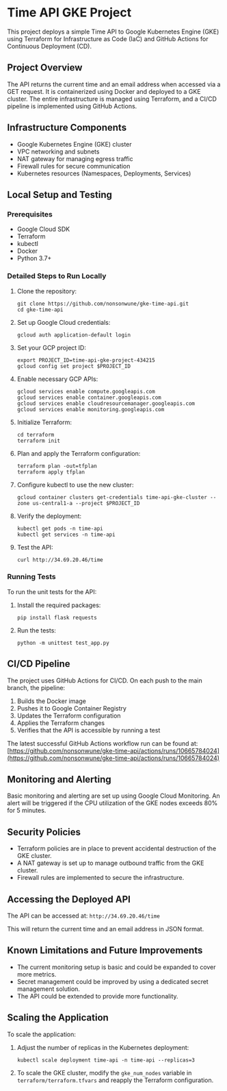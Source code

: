 # Time API GKE Project

This project deploys a simple Time API to Google Kubernetes Engine (GKE) using Terraform for Infrastructure as Code (IaC) and GitHub Actions for Continuous Deployment (CD).

## Project Overview

The API returns the current time and an email address when accessed via a GET request. It is containerized using Docker and deployed to a GKE cluster. The entire infrastructure is managed using Terraform, and a CI/CD pipeline is implemented using GitHub Actions.

## Infrastructure Components

- Google Kubernetes Engine (GKE) cluster
- VPC networking and subnets
- NAT gateway for managing egress traffic
- Firewall rules for secure communication
- Kubernetes resources (Namespaces, Deployments, Services)

## Local Setup and Testing

### Prerequisites
- Google Cloud SDK
- Terraform
- kubectl
- Docker
- Python 3.7+

### Detailed Steps to Run Locally

1. Clone the repository:
   ```
   git clone https://github.com/nonsonwune/gke-time-api.git
   cd gke-time-api
   ```

2. Set up Google Cloud credentials:
   ```
   gcloud auth application-default login
   ```

3. Set your GCP project ID:
   ```
   export PROJECT_ID=time-api-gke-project-434215
   gcloud config set project $PROJECT_ID
   ```

4. Enable necessary GCP APIs:
   ```
   gcloud services enable compute.googleapis.com
   gcloud services enable container.googleapis.com
   gcloud services enable cloudresourcemanager.googleapis.com
   gcloud services enable monitoring.googleapis.com
   ```

5. Initialize Terraform:
   ```
   cd terraform
   terraform init
   ```

6. Plan and apply the Terraform configuration:
   ```
   terraform plan -out=tfplan
   terraform apply tfplan
   ```

7. Configure kubectl to use the new cluster:
   ```
   gcloud container clusters get-credentials time-api-gke-cluster --zone us-central1-a --project $PROJECT_ID
   ```

8. Verify the deployment:
   ```
   kubectl get pods -n time-api
   kubectl get services -n time-api
   ```

9. Test the API:
   ```
   curl http://34.69.20.46/time
   ```

### Running Tests

To run the unit tests for the API:

1. Install the required packages:
   ```
   pip install flask requests
   ```

2. Run the tests:
   ```
   python -m unittest test_app.py
   ```

## CI/CD Pipeline

The project uses GitHub Actions for CI/CD. On each push to the main branch, the pipeline:
1. Builds the Docker image
2. Pushes it to Google Container Registry
3. Updates the Terraform configuration
4. Applies the Terraform changes
5. Verifies that the API is accessible by running a test

The latest successful GitHub Actions workflow run can be found at:
[https://github.com/nonsonwune/gke-time-api/actions/runs/10665784024](https://github.com/nonsonwune/gke-time-api/actions/runs/10665784024)

## Monitoring and Alerting

Basic monitoring and alerting are set up using Google Cloud Monitoring. An alert will be triggered if the CPU utilization of the GKE nodes exceeds 80% for 5 minutes.

## Security Policies

- Terraform policies are in place to prevent accidental destruction of the GKE cluster.
- A NAT gateway is set up to manage outbound traffic from the GKE cluster.
- Firewall rules are implemented to secure the infrastructure.

## Accessing the Deployed API

The API can be accessed at: `http://34.69.20.46/time`

This will return the current time and an email address in JSON format.

## Known Limitations and Future Improvements

- The current monitoring setup is basic and could be expanded to cover more metrics.
- Secret management could be improved by using a dedicated secret management solution.
- The API could be extended to provide more functionality.

## Scaling the Application

To scale the application:

1. Adjust the number of replicas in the Kubernetes deployment:
   ```
   kubectl scale deployment time-api -n time-api --replicas=3
   ```

2. To scale the GKE cluster, modify the `gke_num_nodes` variable in `terraform/terraform.tfvars` and reapply the Terraform configuration.


